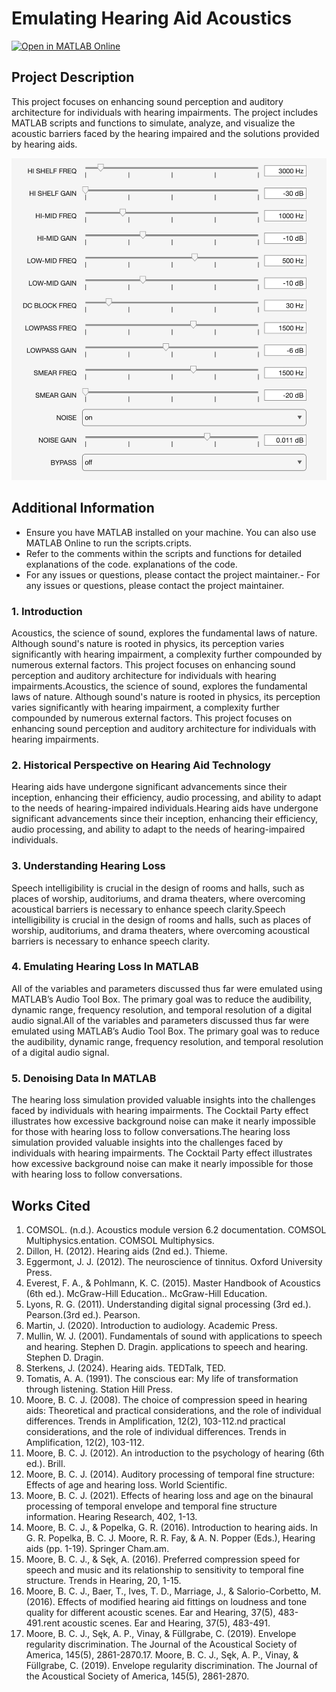 # Emulating Hearing Aid Acoustics

[![Open in MATLAB Online](https://img.shields.io/badge/Open_in-MATLAB_Online-blue?logo=MATLAB)](https://www.mathworks.com/products/matlab-online.html?url=https://github.com/calanuzao/hearingaidEQ/archive/refs/heads/main.zip)

## Project Description

This project focuses on enhancing sound perception and auditory architecture for individuals with hearing impairments. The project includes MATLAB scripts and functions to simulate, analyze, and visualize the acoustic barriers faced by the hearing impaired and the solutions provided by hearing aids.

![Hearing Loss EQ](./hearing-loss-eq/hearinglossEQ.png)

## Additional Information

- Ensure you have MATLAB installed on your machine. You can also use MATLAB Online to run the scripts.cripts.
- Refer to the comments within the scripts and functions for detailed explanations of the code. explanations of the code.
- For any issues or questions, please contact the project maintainer.- For any issues or questions, please contact the project maintainer.

### 1. Introduction
Acoustics, the science of sound, explores the fundamental laws of nature. Although sound's nature is rooted in physics, its perception varies significantly with hearing impairment, a complexity further compounded by numerous external factors. This project focuses on enhancing sound perception and auditory architecture for individuals with hearing impairments.Acoustics, the science of sound, explores the fundamental laws of nature. Although sound's nature is rooted in physics, its perception varies significantly with hearing impairment, a complexity further compounded by numerous external factors. This project focuses on enhancing sound perception and auditory architecture for individuals with hearing impairments.

### 2. Historical Perspective on Hearing Aid Technology
Hearing aids have undergone significant advancements since their inception, enhancing their efficiency, audio processing, and ability to adapt to the needs of hearing-impaired individuals.Hearing aids have undergone significant advancements since their inception, enhancing their efficiency, audio processing, and ability to adapt to the needs of hearing-impaired individuals.

### 3. Understanding Hearing Loss
Speech intelligibility is crucial in the design of rooms and halls, such as places of worship, auditoriums, and drama theaters, where overcoming acoustical barriers is necessary to enhance speech clarity.Speech intelligibility is crucial in the design of rooms and halls, such as places of worship, auditoriums, and drama theaters, where overcoming acoustical barriers is necessary to enhance speech clarity.

### 4. Emulating Hearing Loss In MATLAB
All of the variables and parameters discussed thus far were emulated using MATLAB’s Audio Tool Box. The primary goal was to reduce the audibility, dynamic range, frequency resolution, and temporal resolution of a digital audio signal.All of the variables and parameters discussed thus far were emulated using MATLAB’s Audio Tool Box. The primary goal was to reduce the audibility, dynamic range, frequency resolution, and temporal resolution of a digital audio signal.

### 5. Denoising Data In MATLAB
The hearing loss simulation provided valuable insights into the challenges faced by individuals with hearing impairments. The Cocktail Party effect illustrates how excessive background noise can make it nearly impossible for those with hearing loss to follow conversations.The hearing loss simulation provided valuable insights into the challenges faced by individuals with hearing impairments. The Cocktail Party effect illustrates how excessive background noise can make it nearly impossible for those with hearing loss to follow conversations.

## Works Cited
1. COMSOL. (n.d.). Acoustics module version 6.2 documentation. COMSOL Multiphysics.entation. COMSOL Multiphysics.
2. Dillon, H. (2012). Hearing aids (2nd ed.). Thieme.
3. Eggermont, J. J. (2012). The neuroscience of tinnitus. Oxford University Press.
4. Everest, F. A., & Pohlmann, K. C. (2015). Master Handbook of Acoustics (6th ed.). McGraw-Hill Education.. McGraw-Hill Education.
5. Lyons, R. G. (2011). Understanding digital signal processing (3rd ed.). Pearson.(3rd ed.). Pearson.
6. Martin, J. (2020). Introduction to audiology. Academic Press.
7. Mullin, W. J. (2001). Fundamentals of sound with applications to speech and hearing. Stephen D. Dragin. applications to speech and hearing. Stephen D. Dragin.
8. Sterkens, J. (2024). Hearing aids. TEDTalk, TED.
9. Tomatis, A. A. (1991). The conscious ear: My life of transformation through listening. Station Hill Press.
10. Moore, B. C. J. (2008). The choice of compression speed in hearing aids: Theoretical and practical considerations, and the role of individual differences. Trends in Amplification, 12(2), 103-112.nd practical considerations, and the role of individual differences. Trends in Amplification, 12(2), 103-112.
11. Moore, B. C. J. (2012). An introduction to the psychology of hearing (6th ed.). Brill.
12. Moore, B. C. J. (2014). Auditory processing of temporal fine structure: Effects of age and hearing loss. World Scientific.
13. Moore, B. C. J. (2021). Effects of hearing loss and age on the binaural processing of temporal envelope and temporal fine structure information. Hearing Research, 402, 1-13.
14. Moore, B. C. J., & Popelka, G. R. (2016). Introduction to hearing aids. In G. R. Popelka, B. C. J. Moore, R. R. Fay, & A. N. Popper (Eds.), Hearing aids (pp. 1-19). Springer Cham.am.
15. Moore, B. C. J., & Sęk, A. (2016). Preferred compression speed for speech and music and its relationship to sensitivity to temporal fine structure. Trends in Hearing, 20, 1-15.
16. Moore, B. C. J., Baer, T., Ives, T. D., Marriage, J., & Salorio-Corbetto, M. (2016). Effects of modified hearing aid fittings on loudness and tone quality for different acoustic scenes. Ear and Hearing, 37(5), 483-491.rent acoustic scenes. Ear and Hearing, 37(5), 483-491.
17. Moore, B. C. J., Sęk, A. P., Vinay, & Füllgrabe, C. (2019). Envelope regularity discrimination. The Journal of the Acoustical Society of America, 145(5), 2861-2870.17. Moore, B. C. J., Sęk, A. P., Vinay, & Füllgrabe, C. (2019). Envelope regularity discrimination. The Journal of the Acoustical Society of America, 145(5), 2861-2870.
